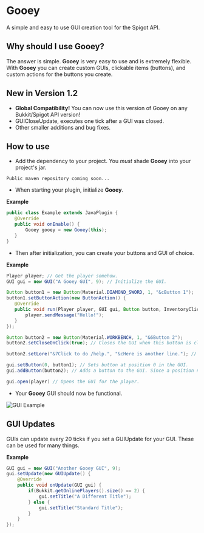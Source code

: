 # Gooey
 A simple and easy to use GUI creation tool for the Spigot API.
 
 ## Why should I use Gooey?
 The answer is simple. **Gooey** is very easy to use and is extremely flexible.
 With **Gooey** you can create custom GUIs, clickable items (buttons), and custom actions for the buttons you create.
 
 ## New in Version 1.2
 
 - **Global Compatibility!** You can now use this version of Gooey on any Bukkit/Spigot API version!
 - GUICloseUpdate, executes one tick after a GUI was closed.
 - Other smaller additions and bug fixes.
 
 ## How to use
 
 - Add the dependency to your project. You *must* shade **Gooey** into your project's jar.
 
 ```
Public maven repository coming soon...
 ```
 
 - When starting your plugin, initialize **Gooey**.
 
 **Example**
 
 ```java
public class Example extends JavaPlugin {
    @Override
    public void onEnable() {
        Gooey gooey = new Gooey(this);
    }
}
 ```

 - Then after initialization, you can create your buttons and GUI of choice.
 
 **Example**
 
 ```java
Player player; // Get the player somehow.
GUI gui = new GUI("A Gooey GUI", 9); // Initialize the GUI.

Button button1 = new Button(Material.DIAMOND_SWORD, 1, "&cButton 1");
button1.setButtonAction(new ButtonAction() {
    @Override
    public void run(Player player, GUI gui, Button button, InventoryClickEvent inventoryClickEvent) {
        player.sendMessage("Hello!");
    }
});

Button button2 = new Button(Material.WORKBENCH, 1, "&6Button 2");
button2.setCloseOnClick(true); // Closes the GUI when this button is clicked.

button2.setLore("&7Click to do /help.", "&cHere is another line."); // Adds lore to the button.

gui.setButton(0, button1); // Sets button at position 0 in the GUI.
gui.addButton(button2); // Adds a button to the GUI. Since a position number was not specified, it will go to the next available position.

gui.open(player) // Opens the GUI for the player.
 ```

- Your **Gooey** GUI should now be functional.

![GUI Example]("https://image.prntscr.com/image/J6JhuX94QXyPupWDTs60rQ.png")

## GUI Updates

GUIs can update every 20 ticks if you set a GUIUpdate for your GUI. These can be used for many things.

**Example**
```java
GUI gui = new GUI("Another Gooey GUI", 9);
gui.setUpdate(new GUIUpdate() {
    @Override
    public void onUpdate(GUI gui) {
        if(Bukkit.getOnlinePlayers().size() == 2) {
            gui.setTitle("A Different Title");
        } else {
            gui.setTitle("Standard Title");
        }
    }
});
```


